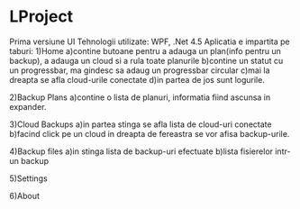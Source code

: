 # LProject
Prima versiune UI
Tehnologii utilizate: WPF, .Net 4.5
Aplicatia e impartita pe taburi:
1)Home
  a)contine butoane pentru a adauga un plan(info pentru un backup), a adauga un cloud si a rula toate planurile
  b)contine un statut cu un progressbar, ma gindesc sa adaug un progressbar circular
  c)mai la dreapta se afla cloud-urile conectate
  d)in partea de jos sunt logurile.
  
2)Backup Plans
  a)contine o lista de planuri, informatia fiind ascunsa in expander.
  
3)Cloud Backups
  a)in partea stinga se afla lista de cloud-uri conectate
  b)facind click pe un cloud in dreapta de fereastra se vor afisa backup-urile.
  
4)Backup files
  a)in stinga lista de backup-uri efectuate
  b)lista fisierelor intr-un backup
  
5)Settings

6)About
